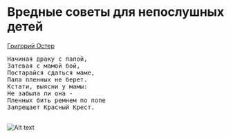 <h1>Вредные советы для непослушных детей</h1>
<a href="https://ast.ru/upload/authors/456/456fcc039438a87b61077b32b39dcf4a.jpg" title="">Григорий Остер</a>
	<pre>
Начиная драку с папой,
Затевая с мамой бой,
Постарайся сдаться маме,
Папа пленных не берет.
Кстати, выясни у мамы:
Не забыла ли она -
Пленных бить ремнем по попе
Запрещает Красный Крест.
	</pre>
	
![Alt text](1.jpg)
	
